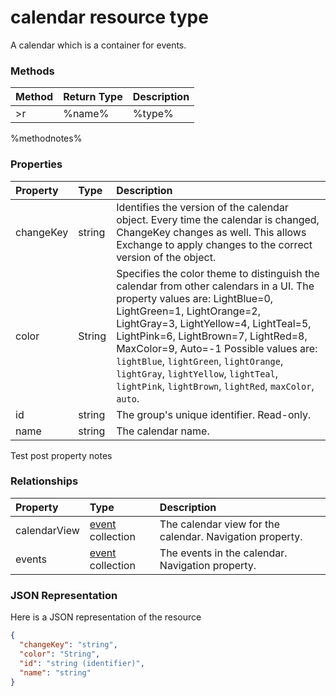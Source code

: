 # calendar resource type
A calendar which is a container for events.

### Methods

| Method	   | Return Type    | Description |
|:-------------|:---------------|:------------|
>r| %name%     | %type%         | %description% |

%methodnotes%

### Properties

| Property	   | Type	| Description|
|:-------------|:-------|:-----------|
|changeKey      | string | Identifies the version of the calendar object. Every time the calendar is changed, ChangeKey  changes as well. This allows Exchange to apply changes to the correct version of the object. |
|color      | String | Specifies the color theme to distinguish the calendar from other calendars in a UI. The property values are: LightBlue=0, LightGreen=1, LightOrange=2, LightGray=3, LightYellow=4, LightTeal=5, LightPink=6, LightBrown=7, LightRed=8, MaxColor=9, Auto=-1  Possible values are: `lightBlue`, `lightGreen`, `lightOrange`, `lightGray`, `lightYellow`, `lightTeal`, `lightPink`, `lightBrown`, `lightRed`, `maxColor`, `auto`. |
|id      | string | The group's unique identifier. Read-only. |
|name      | string | The calendar name. |

Test post property notes

### Relationships

| Property	   | Type	| Description|
|:-------------|:-------|:-----------|
|calendarView      | [event](event.md) collection | The calendar view for the calendar. Navigation property. |
|events      | [event](event.md) collection | The events in the calendar. Navigation property. |



### JSON Representation
Here is a JSON representation of the resource
<!-- {
  "blockType": "resource",
  "optionalProperties": [

  ],
  "@odata.type": "microsoft.graph.calendar"
}-->
```json
{
  "changeKey": "string",
  "color": "String",
  "id": "string (identifier)",
  "name": "string"
}
```

